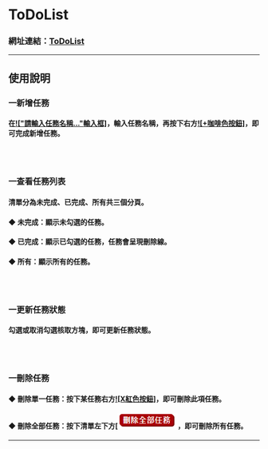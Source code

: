 # ToDoList
### 網址連結：[ToDoList](https://cyut107.github.io/)

<hr>

## 使用說明
### 一新增任務
#### 在[!["請輸入任務名稱..."輸入框]](https://github.com/Yilongasus/ToDoList/blob/master/instruction/textInput.PNG)，輸入任務名稱，再按下右方[![+咖啡色按鈕]](https://github.com/Yilongasus/ToDoList/blob/master/instruction/add.PNG)，即可完成新增任務。<br><br><br><br>    
### 一查看任務列表 
#### 清單分為未完成、已完成、所有共三個分頁。
#### ◆ 未完成：顯示未勾選的任務。
#### ◆ 已完成：顯示已勾選的任務，任務會呈現刪除線。
#### ◆ 所有：顯示所有的任務。<br><br><br><br>    
### 一更新任務狀態
#### 勾選或取消勾選核取方塊，即可更新任務狀態。<br><br><br><br>   
### 一刪除任務
#### ◆ 刪除單一任務：按下某任務右方[![X紅色按鈕]](https://github.com/Yilongasus/ToDoList/blob/master/instruction/delete.PNG)，即可刪除此項任務。
#### ◆ 刪除全部任務：按下清單左下方[![["刪除全部任務"紅色按鈕]](https://github.com/Yilongasus/ToDoList/blob/master/instruction/deleteAll.PNG)，即可刪除所有任務。

<hr>
